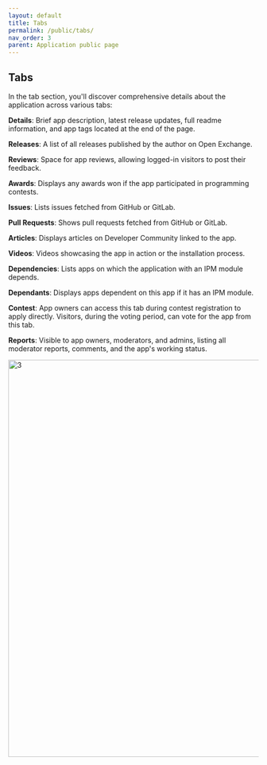 ```yaml
---
layout: default
title: Tabs
permalink: /public/tabs/
nav_order: 3
parent: Application public page
---
```


## Tabs

In the tab section, you'll discover comprehensive details about the application across various tabs:

**Details**:
Brief app description, latest release updates, full readme information, and app tags located at the end of the page.

**Releases**:
A list of all releases published by the author on Open Exchange.

**Reviews**:
Space for app reviews, allowing logged-in visitors to post their feedback.

**Awards**:
Displays any awards won if the app participated in programming contests.

**Issues**:
Lists issues fetched from GitHub or GitLab.

**Pull Requests**:
Shows pull requests fetched from GitHub or GitLab.

**Articles**:
Displays articles on Developer Community linked to the app.

**Videos**:
Videos showcasing the app in action or  the installation process.

**Dependencies**:
Lists apps on which the application with an IPM module depends.

**Dependants**:
Displays apps dependent on this app if it has an IPM module.

**Contest**:
App owners can access this tab during contest registration to apply directly. Visitors, during the voting period, can vote for the app from this tab.

**Reports**:
Visible to app owners, moderators, and admins, listing all moderator reports, comments, and the app's working status.

<img width="800" alt="3" src="/assets/images/public/3.png">
